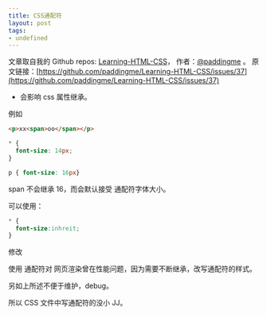 ```yaml
---
title: CSS通配符
layout: post
tags:
- undefined
---
```



 文章取自我的 Github  repos: [Learning-HTML-CSS](https://github.com/paddingme/Learning-HTML-CSS)， 作者：[@paddingme](http://padding.me/about.html) 。
  原文链接：[https://github.com/paddingme/Learning-HTML-CSS/issues/37](https://github.com/paddingme/Learning-HTML-CSS/issues/37)

* 会影响 css 属性继承。

例如 

```html
<p>xx<span>oo</span></p>
```
```css
* {
  font-size: 14px;
} 

p { font-size: 16px}
````

span 不会继承 16，而会默认接受 通配符字体大小。

可以使用：

```css
* {
  font-size:inhreit;
}
```
修改

使用 通配符对 网页渲染曾在性能问题，因为需要不断继承，改写通配符的样式。

另如上所述不便于维护，debug。

所以 CSS 文件中写通配符的没小 JJ。
